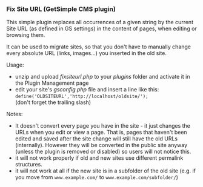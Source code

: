 ### Fix Site URL (GetSimple CMS plugin)

This simple plugin replaces all occurrences of a given string by the current Site URL (as defined in GS settings) in the content of pages, when editing or browsing them.

It can be used to migrate sites, so that you don't have to manually change every absolute URL (links, images...) you inserted in the old site.

Usage:

- unzip and upload *fixsiteurl.php* to your *plugins* folder and activate it in the Plugin Management page
- edit your site's *gsconfig.php* file and insert a line like this:    
`define('OLDSITEURL','http://localhost/oldsite/');`    
(don't forget the trailing slash)

Notes:
- It doesn't convert every page you have in the site - it just changes the URLs when you edit or view a page.
That is, pages that haven't been edited and saved after the site change will still have the old URLs (internally). However they will be converted in the public site anyway (unless the plugin is removed or disabled) so users will not notice this.
- it will not work properly if old and new sites use different permalink structures.
- it will not work at all if the new site is in a subfolder of the old site (e.g. if you move from `www.example.com/` to `www.example.com/subfolder/`) 
